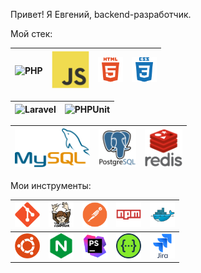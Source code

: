 Привет!
Я Евгений, backend-разработчик.
<!--![Alt текст](http://github-profile-summary-cards.vercel.app/api/cards/profile-details?username=e-astapkovich&theme=solarized)-->
<!--Here are some of the major technologies I use or have worked on in the past:-->
Мой стек:
<!--**Languages**-->
<img title="PHP" alt="PHP" width="120" src="https://www.php.net/images/logos/new-php-logo.png"/>|<img alt="JS" title="JavaScript" width="60px" src="https://raw.githubusercontent.com/devicons/devicon/master/icons/javascript/javascript-original.svg">|<img title="HTML5" alt="HTML" width="40" src="https://raw.githubusercontent.com/devicons/devicon/master/icons/html5/html5-plain-wordmark.svg"/>|<img title="CSS3" alt="CSS" width="40" src="https://raw.githubusercontent.com/devicons/devicon/master/icons/css3/css3-plain-wordmark.svg"/>
|--|--|--|--|
<!--**Frameworks**-->
|<img title="Laravel" alt="Laravel" width="120" src="https://github.com/laravel/art/blob/master/logo-lockup/4%20PNG/3%20RGB/1%20Full%20Color/laravel-logolockup-rgb-red.png"/>|<img title="PHPUnit" alt="PHPUnit" width="60" src="https://raw.githubusercontent.com/sebastianbergmann/phpunit-website/main/public/img/phpunit.svg"/>|
|--|--|
<!--**Databases**-->
<img title="MySQL" alt="MySQL" width="120" src="https://raw.githubusercontent.com/e-astapkovich/e-astapkovich/master/mysql-logo-original-wordmark.svg"/>|<img title="PostgreSQL" alt="PostgreSQL" width="60" src="https://raw.githubusercontent.com/devicons/devicon/master/icons/postgresql/postgresql-original-wordmark.svg"/>|<img title="Redis" alt="Redis" width="60" src="https://raw.githubusercontent.com/devicons/devicon/master/icons/redis/redis-original-wordmark.svg">|
|--|--|--|

Мои инструменты:

|<img title="Git" alt="Git" width="40px" src="https://raw.githubusercontent.com/devicons/devicon/master/icons/git/git-original.svg">|<img title="Composer" alt="Composer" width="40px" src="https://raw.githubusercontent.com/devicons/devicon/master/icons/composer/composer-original.svg">|<img title="Postman" alt="Postman" width="40" height="40" src="https://raw.githubusercontent.com/devicons/devicon/master/icons/postman/postman-original.svg"/>|<img title="NPM" alt="NPM" width="40px" src="https://raw.githubusercontent.com/devicons/devicon/master/icons/npm/npm-original-wordmark.svg">|<img title="Docker" alt="Docker" width="40px" src="https://raw.githubusercontent.com/devicons/devicon/master/icons/docker/docker-original.svg">|
| --- | --- | --- | --- | --- |
|<img title="Ubuntu" alt="Ubuntu" width="40px" src="https://raw.githubusercontent.com/github/explore/master/topics/ubuntu/ubuntu.png">|<img title="NGINX" alt="NGINX" width="40" src="https://raw.githubusercontent.com/devicons/devicon/master/icons/nginx/nginx-original.svg"/>|<img title="VSCode" alt="Visual Studio Code" width="40px" src="https://raw.githubusercontent.com/devicons/devicon/master/icons/phpstorm/phpstorm-original.svg">|<img title="Swagger" alt="Swagger" width="40px" src="https://raw.githubusercontent.com/devicons/devicon/master/icons/swagger/swagger-original.svg">|<img title="Jira" alt="Jira" width="40px" src="https://raw.githubusercontent.com/devicons/devicon/master/icons/jira/jira-original-wordmark.svg">|


<!-- ADD ITEM: -->
<!-- <img title="" alt="" width="40px" src="">| -->

<!--
**e-astapkovich/e-astapkovich** is a ✨ _special_ ✨ repository because its `README.md` (this file) appears on your GitHub profile.

Here are some ideas to get you started:

- 🔭 I’m currently working on ...
- 🌱 I’m currently learning ...
- 👯 I’m looking to collaborate on ...
- 🤔 I’m looking for help with ...
- 💬 Ask me about ...
- 📫 How to reach me: ...
- 😄 Pronouns: ...
- ⚡ Fun fact: ...
-->

<!--[![trophy](https://github-profile-trophy.vercel.app/?username=e-astapkovich&theme=onestar&title=-Stars,-Reviews&column=3&margin-w=15&margin-h=15)](https://github.com/ryo-ma/github-profile-trophy)-->

